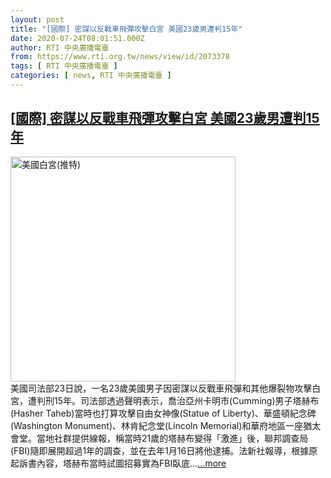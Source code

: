 ```yaml
---
layout: post
title: "[國際] 密謀以反戰車飛彈攻擊白宮 美國23歲男遭判15年"
date: 2020-07-24T08:01:51.000Z
author: RTI 中央廣播電臺
from: https://www.rti.org.tw/news/view/id/2073378
tags: [ RTI 中央廣播電臺 ]
categories: [ news, RTI 中央廣播電臺 ]
---
```

<!--1595577711000-->
[[國際] 密謀以反戰車飛彈攻擊白宮 美國23歲男遭判15年](https://www.rti.org.tw/news/view/id/2073378)
------

<div>
<img src="https://static.rti.org.tw/assets/thumbnails/2018/08/24/153508275264594.jpg" width="360" alt="美國白宮(推特)" title="美國白宮(推特)"><br>美國司法部23日說，一名23歲美國男子因密謀以反戰車飛彈和其他爆裂物攻擊白宮，遭判刑15年。司法部透過聲明表示，喬治亞州卡明市(Cumming)男子塔赫布(Hasher Taheb)當時也打算攻擊自由女神像(Statue of Liberty)、華盛頓紀念碑(Washington Monument)、林肯紀念堂(Lincoln Memorial)和華府地區一座猶太會堂。當地社群提供線報，稱當時21歲的塔赫布變得「激進」後，聯邦調查局(FBI)隨即展開超過1年的調查，並在去年1月16日將他逮捕。法新社報導，根據原起訴書內容，塔赫布當時試圖招募實為FBI臥底...<a target="_blank" href="https://www.rti.org.tw/news/view/id/2073378">...more</a>
</div>
